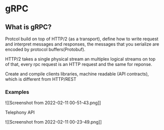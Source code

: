 # gRPC
## What is gRPC?
Protcol build on top of HTTP/2 (as a transport), define how to write request and interpret messages and responses, the  messages that you serialize are encoded by protocol buffers(Protobuf).

HTTP/2 takes a single physical stream an multiplex logical streams on top of that, every rpc request is an HTTP request and the same for reponse.

Create and compile clients libraries, machine readable (API contracts), which is different from HTTP/REST

### Examples 

![[Screenshot from 2022-02-11 00-51-43.png]]

Telephony API

![[Screenshot from 2022-02-11 00-23-49.png]]